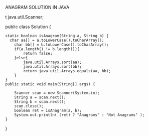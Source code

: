 ANAGRAM SOLUTION IN JAVA

t java.util.Scanner;

public class Solution {

    static boolean isAnagram(String a, String b) {
      char aa[] = a.toLowerCase().toCharArray();
        char bb[] = b.toLowerCase().toCharArray();
        if(a.length() != b.length()){
            return false;
        }else{
            java.util.Arrays.sort(aa);
            java.util.Arrays.sort(bb);
            return java.util.Arrays.equals(aa, bb);
        }  
    }
    public static void main(String[] args) {
    
        Scanner scan = new Scanner(System.in);
        String a = scan.next();
        String b = scan.next();
        scan.close();
        boolean ret = isAnagram(a, b);
        System.out.println( (ret) ? "Anagrams" : "Not Anagrams" );
    }
}


